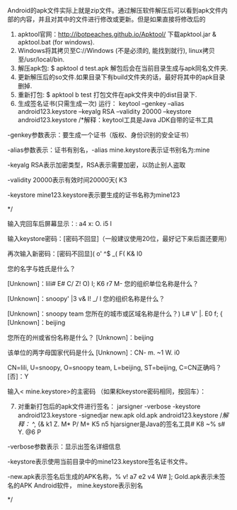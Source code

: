 Android的apk文件实际上就是zip文件。通过解压软件解压后可以看到apk文件内部的内容，并且对其中的文件进行修改或更新。但是如果直接将修改后的


1. apktool官网：http://ibotpeaches.github.io/Apktool/
下载apktool.jar & apktool.bat (for windows).
2. Windows将其拷贝至C://Windows (不是必须的, 能找到就行), linux拷贝至/usr/local/bin.
3. 解压apk包:
$ apktool d test.apk
解包后会在当前目录生成与apk同名文件夹.
4. 更新解压后的so文件.如果目录下有build文件夹的话，最好将其中的apk目录删掉.
5. 重新打包:
$ apktool b test
打包文件在apk文件夹中的dist目录下.
6. 生成签名证书(只需生成一次)
运行：
keytool –genkey –alias android123.keystore –keyalg RSA –validity 20000 –keystore android123.keystore
/*解释：keytool工具是Java JDK自带的证书工具

-genkey参数表示：要生成一个证书（版权、身份识别的安全证书）

-alias参数表示：证书有别名，-alias mine.keystore表示证书别名为:mine

-keyalg RSA表示加密类型，RSA表示需要加密，以防止别人盗取

-validity 20000表示有效时间20000天( K3

-keystore mine123.keystore表示要生成的证书名称为mine123

*/

输入完回车后屏幕显示：: a4 x: O. i5 I

输入keystore密码：[密码不回显]（一般建议使用20位，最好记下来后面还要用）

再次输入新密码：[密码不回显]( o' ^$ _( F( K& I0

您的名字与姓氏是什么？

[Unknown]：lili# E# C/ Z! O) I; K6 r7 M-
您的组织单位名称是什么？

[Unknown]：snoopy' |3 v& I! _/ l
您的组织名称是什么？

[Unknown]：snoopy team
您所在的城市或区域名称是什么？) L# V' |. E0 f; {
[Unknown]：beijing

您所在的州或省份名称是什么？
[Unknown]：beijing

该单位的两字母国家代码是什么
[Unknown]：CN- m. ~1 W. i0

CN=lili, U=snoopy, O=snoopy team, L=beijing, ST=beijing, C=CN正确吗？
[否]：Y

输入< mine.keystore>的主密码
（如果和keystore密码相同，按回车）：

7. 对重新打包后的apk文件进行签名：
jarsigner -verbose -keystore android123.keystore -signedjar new.apk old.apk android123.keystore
/*解释：* ^, {& k1 Z. M* P/ M+ K5 n5 hjarsigner是Java的签名工具# K8 ~% s# Y. @6 P

-verbose参数表示：显示出签名详细信息

-keystore表示使用当前目录中的mine123.keystore签名证书文件。

-new.apk表示签名后生成的APK名称，% v! a7 e2 v4 W# ]; Gold.apk表示未签名的APK Android软件， mine.keystore表示别名

*/
